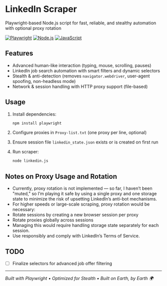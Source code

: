 # LinkedIn Scraper

Playwright-based Node.js script for fast, reliable, and stealthy automation with optional proxy rotation

[![Playwright](https://img.shields.io/badge/Playwright-2E8B57?style=flat&logo=playwright&logoColor=white)](https://playwright.dev/)
[![Node.js](https://img.shields.io/badge/Node.js-339933?style=flat&logo=node.js&logoColor=white)](https://nodejs.org/)
[![JavaScript](https://img.shields.io/badge/JavaScript-F7DF1E?style=flat&logo=javascript&logoColor=black)](https://developer.mozilla.org/en-US/docs/Web/JavaScript)

## Features

- Advanced human-like interaction (typing, mouse, scrolling, pauses)  
- LinkedIn job search automation with smart filters and dynamic selectors  
- Stealth & anti-detection (removes `navigator.webdriver`, user-agent spoofing, non-headless mode)  
- Network & session handling with HTTP proxy support (file-based)  

## Usage

1. Install dependencies:  
   ```bash
   npm install playwright
   ```

2. Configure proxies in `Proxy-list.txt` (one proxy per line, optional)

3. Ensure session file `linkedin_state.json` exists or is created on first run

4. Run scraper:  
   ```bash
   node linkedin.js
   ```

## Notes on Proxy Usage and Rotation

- Currently, proxy rotation is not implemented — so far, I haven’t been "muted," so I’m playing it safe by using a single proxy and one storage state to minimize the risk of upsetting LinkedIn’s anti-bot mechanisms.
- For higher speeds or large-scale scraping, proxy rotation would be necessary:  
- Rotate sessions by creating a new browser session per proxy  
- Rotate proxies globally across sessions  
- Managing this would require handling storage state separately for each session.  
- Use responsibly and comply with LinkedIn’s Terms of Service.

## TODO
- [ ] Finalize selectors for advanced job offer filtering

---

*Built with Playwright • Optimized for Stealth • Built on Earth, by Earth 🌍*